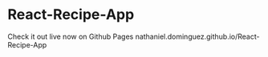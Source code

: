 # React-Recipe-App
Check it out live now on Github Pages
nathaniel.dominguez.github.io/React-Recipe-App
